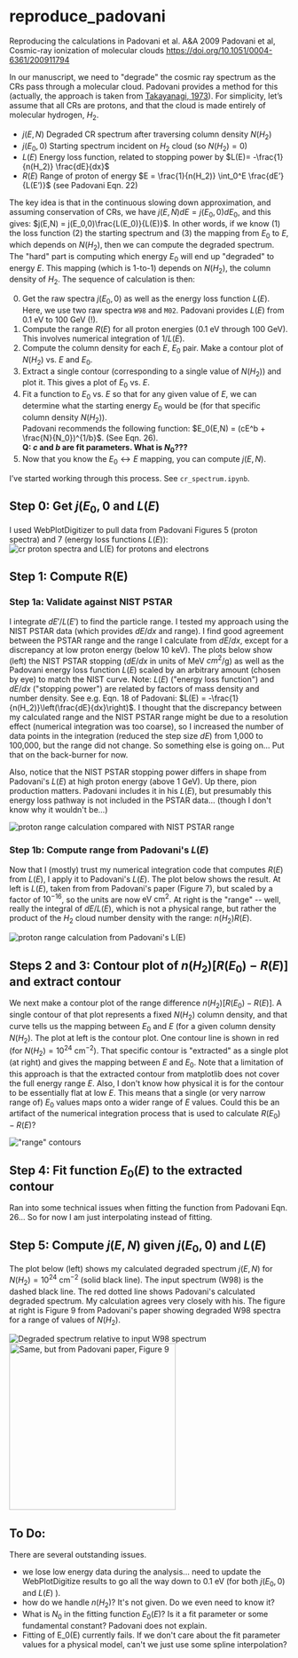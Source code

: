 # reproduce_padovani
Reproducing the calculations in Padovani et al. A&amp;A 2009
Padovani et al, Cosmic-ray ionization of molecular clouds
https://doi.org/10.1051/0004-6361/200911794

In our manuscript, we need to "degrade" the cosmic ray spectrum as the CRs pass through a molecular cloud. Padovani provides a method for this (actually, the approach is taken from [Takayanagi, 1973](https://ui.adsabs.harvard.edu/abs/1973PASJ...25..327T/)). For simplicity, let’s assume that all CRs are protons, and that the cloud is made entirely of molecular hydrogen, $H_2$.

+ $j(E,N)$ 		Degraded CR spectrum after traversing column density $N(H_2)$
+ $j(E_0, 0)$		Starting spectrum incident on $H_2$ cloud (so $N(H_2)=0$)
+ $L(E)$		Energy loss function, related to stopping power by $L(E)= -\frac{1}{n(H_2)} \frac{dE}{dx}$
+ $R(E)$		Range of proton of energy $E = \frac{1}{n(H_2)} \int_0^E \frac{dE’}{L(E’)}$ (see Padovani Eqn. 22)

The key idea is that in the continuous slowing down approximation, and assuming conservation of CRs, we have $j(E,N) dE = j(E_0,0) dE_0$, and this gives: $j(E,N) = j(E_0,0)\frac{L(E_0)}{L(E)}$.
In other words, if we know (1) the loss function (2) the starting spectrum and (3) the mapping from $E_0$ to $E$, which depends on $N(H_2)$, then we can compute the degraded spectrum. The "hard" part is computing which energy $E_0$ will end up "degraded" to energy $E$. This mapping (which is 1-to-1) depends on $N(H_2)$, the column density of $H_2$. The sequence of calculation is then:

0. Get the raw spectra $j(E_0,0)$ as well as the energy loss function $L(E)$.   
    Here, we use two raw spectra `W98` and `M02`. Padovani provides $L(E)$ from 0.1 eV to 100 GeV (!).
1. Compute the range $R(E)$ for all proton energies (0.1 eV through 100 GeV).  
   This involves numerical integration of $1/L(E)$.
2. Compute the column density for each $E$, $E_0$ pair. Make a contour plot of $N(H_2)$ vs. $E$ and $E_0$.
3. Extract a single contour (corresponding to a single value of $N(H_2)$) and plot it. This gives a plot of $E_0$ vs. $E$.
4. Fit a function to $E_0$ vs. $E$ so that for any given value of $E$, we can determine what the starting energy $E_0$ would be (for that specific column density $N(H_2)$).  
Padovani recommends the following function:  $E_0(E,N) = (cE^b + \frac{N}{N_0})^{1/b}$.  (See Eqn. 26).  
**Q: $c$ and $b$ are fit parameters. What is $N_0$???**
5. Now that you know the $E_0 \leftrightarrow E$ mapping, you can compute $j(E,N)$.

I’ve started working through this process. See `cr_spectrum.ipynb`.

## Step 0: Get $j(E_0,0$ and $L(E)$
I used WebPlotDigitizer to pull data from Padovani Figures 5 (proton spectra) and 7 (energy loss functions $L(E)$):
![cr proton spectra and L(E) for protons and electrons](out/spectraAndEnergyLossFunctions.png)

## Step 1: Compute R(E)
### Step 1a: Validate against NIST PSTAR
I integrate $dE'/L(E')$ to find the particle range. I tested my approach using the NIST PSTAR data (which provides $dE/dx$ and range). I find good agreement between the PSTAR range and the range I calculate from $dE/dx$, except for a discrepancy at low proton energy (below 10 keV). The plots below show (left) the NIST PSTAR stopping ($dE/dx$ in units of MeV $cm^2$/g) as well as the Padovani energy loss function $L(E)$ scaled by an arbitrary amount (chosen by eye) to match the NIST curve. Note: $L(E)$ ("energy loss function") and $dE/dx$ ("stopping power") are related by factors of mass density and number density. See e.g. Eqn. 18 of Padovani: $L(E) = -\frac{1}{n(H_2)}\left(\frac{dE}{dx}\right)$.
I thought that the discrepancy between my calculated range and the NIST PSTAR range might be due to a resolution effect (numerical integration was too coarse), so I increased the number of data points in the integration (reduced the step size $dE$) from 1,000 to 100,000, but the range did not change. So something else is going on... Put that on the back-burner for now.

Also, notice that the NIST PSTAR stopping power differs in shape from Padovani's $L(E)$ at high proton energy (above 1 GeV). Up there, pion production matters. Padovani includes it in his $L(E)$, but presumably this energy loss pathway is not included in the PSTAR data... (though I don't know why it wouldn't be...)

![proton range calculation compared with NIST PSTAR range](out/stoppingAndRange.png)

### Step 1b: Compute range from Padovani's $L(E)$
Now that I (mostly) trust my numerical integration code that computes $R(E)$ from $L(E)$, I apply it to Padovani's $L(E)$. The plot below shows the result. At left is $L(E)$, taken from from Padovani's paper (Figure 7), but scaled by a factor of $10^{-16}$, so the units are now $\mbox{eV cm}^{2}$. At right is the "range" -- well, really the integral of $dE/L(E)$, which is not a physical range, but rather the product of the $H_2$ cloud number density with the range: $n(H_2) R(E)$.
<!-- along with the NIST PSTAR range (scaled arbitrarily for good by-eye-agreement). -->
<!-- Remember that $L(E)$ from Padovani has units of $10^{-16} \mbox{eV cm}^2$, so the integral of $dE/L(E)$ has units of $10^{-16} cm^{-2}$.-->

![proton range calculation from Padovani's L(E)](out/energyLossAndRangePadovani.png)
<!-- ![proton range calculation from Padovani's L(E)](out/rangePadovani.png) -->

## Steps 2 and 3: Contour plot of $n(H_2) [R(E_0)-R(E)]$ and extract contour
We next make a contour plot of the range difference $n(H_2)\left[R(E_0)-R(E)\right]$. A single contour of that plot represents a fixed $N(H_2)$ column density, and that curve tells us the mapping between $E_0$ and $E$ (for a given column density $N(H_2)$. The plot at left is the contour plot. One contour line is shown in red (for $N(H_2)=10^{24}\mbox{ cm}^{-2}$). That specific contour is "extracted" as a single plot (at right) and gives the mapping between $E$ and $E_0$. Note that a limitation of this approach is that the extracted contour from matplotlib does not cover the full energy range $E$. Also, I don't know how physical it is for the contour to be essentially flat at low $E$. This means that a single (or very narrow range of) $E_0$ values maps onto a wider range of $E$ values. Could this be an artifact of the numerical integration process that is used to calculate $R(E_0)-R(E)$?

!["range" contours](out/NH2Contours.png)

## Step 4: Fit function $E_0(E)$ to the extracted contour
Ran into some technical issues when fitting the function from Padovani Eqn. 26... So for now I am just interpolating instead of fitting. 

## Step 5: Compute $j(E,N)$ given $j(E_0,0)$ and $L(E)$
The plot below (left) shows my calculated degraded spectrum $j(E,N)$ for $N(H_2)=10^{24} \mbox{ cm}^{-2}$ (solid black line). The input spectrum (W98) is the dashed black line. The red dotted line shows Padovani's calculated degraded spectrum. My calculation agrees very closely with his. The figure at right is Figure 9 from Padovani's paper showing degraded W98 spectra for a range of values of $N(H_2)$. 

<!-- I now have a first-pass at this -- see below. Clearly there is an issue that I don't have the full set of initial energies available. This arises, I think, because I am using linearly spaced values for $E$ and $E_0$ when computing the range (contour plot). I may be able to fix this by using `logspace` instead of `linspace` when creating the meshgrid. Anyway, even without the inclusion of the low energies, I have a "degraded spectrum" $j(E, N)$ that looks believable. I computed it for $N(H_2) = 4\times 10^{25}\mbox{ cm}^-2$. -->

<!-- ![Degraded spectrum relative to input W98 spectrum](out/spectrumOriginalAndDegraded.png) -->
![Degraded spectrum relative to input W98 spectrum](out/W98_degraded_1e24.png)
<img src="data/padovani_Figure_9_spectrum_initial_and_degraded_W98.png" alt="Same, but from Padovani paper, Figure 9" height="300px">

## To Do: 
There are several outstanding issues.
+ we lose low energy data during the analysis... need to update the WebPlotDigitize results to go all the way down to 0.1 eV (for both $j(E_0,0)$ and $L(E)$ ).
+ how do we handle $n(H_2)$? It's not given. Do we even need to know it?
+ What is $N_0$ in the fitting function $E_0(E)$? Is it a fit parameter or some fundamental constant? Padovani does not explain.
+ Fitting of E_0(E) currently fails. If we don't care about the fit parameter values for a physical model, can't we just use some spline interpolation?




